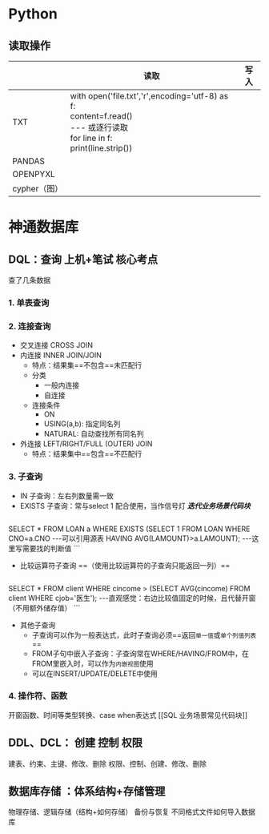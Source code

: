 # Python
## 读取操作

|           | 读取                                                                                                                            | 写入  |
| --------- | ----------------------------------------------------------------------------------------------------------------------------- | --- |
| TXT       | with open('file.txt','r',encoding='utf-8) as f:<br>content=f.read()<br>--- 或逐行读取<br>for line in f:<br>print(line.strip())<br> |     |
| PANDAS    |                                                                                                                               |     |
| OPENPYXL  |                                                                                                                               |     |
| cypher（图） |                                                                                                                               |     |




# 神通数据库
## **DQL：查询** 上机+笔试 核心考点
查了几条数据

### 1. 单表查询

### 2. 连接查询
- 交叉连接 CROSS JOIN
- 内连接 INNER JOIN/JOIN
	- 特点：结果集==不包含==未匹配行
	- 分类
		- 一般内连接
		- 自连接
	- 连接条件
		- ON
		- USING(a,b): 指定同名列
		- NATURAL: 自动查找所有同名列
- 外连接 LEFT/RIGHT/FULL (OUTER) JOIN 
	- 特点：结果集中==包含==不匹配行

### 3. 子查询
- IN 子查询：左右列数量需一致
- EXISTS 子查询：常与select 1 配合使用，当作信号灯     ***迭代业务场景代码块***
	 ```SQL
 SELECT * 
 FROM LOAN a
 WHERE EXISTS (SELECT 1 FROM LOAN 
 				WHERE CNO=a.CNO                  ---可以引用源表
 				HAVING AVG(LAMOUNT)>a.LAMOUNT);	 ---这里写需要找的判断值
 				```
		
- 比较运算符子查询 ==（使用比较运算符的子查询只能返回一列）==
	 ```SQL
 SELECT * 
 FROM client
 WHERE cincome > (SELECT AVG(cincome) FROM client 
 				WHERE cjob='医生');	 ---直观感觉：右边比较值固定的时候，且代替开窗（不用额外储存值）
 				```

- 其他子查询
	- 子查询可以作为一般表达式，此时子查询必须==返回``单一值``或``单个列值列表``==
	- FROM子句中嵌入子查询：子查询常在WHERE/HAVING/FROM中，在FROM里嵌入时，可以作为``内嵌视图``使用
	- 可以在INSERT/UPDATE/DELETE中使用

### 4. 操作符、函数
开窗函数、时间等类型转换、case when表达式
[[SQL 业务场景常见代码块]] 

## **DDL、DCL：** 创建 控制 权限
建表、约束、主键、修改、删除
权限、控制、创建、修改、删除


## **数据库存储** ：体系结构+存储管理
物理存储、逻辑存储（结构+如何存储）
备份与恢复
不同格式文件如何导入数据库

